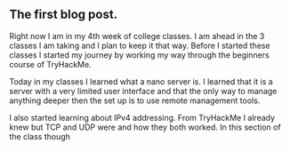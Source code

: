 ## The first blog post.

Right now I am in my 4th week of college classes. I am ahead in the 3 classes I am taking and I plan to keep it that way. 
Before I started these classes I started my journey by working my way through the beginners course of TryHackMe.

Today in my classes I learned what a nano server is. I learned that it is a server with a very limited user interface and that the only way to manage
anything deeper then the set up is to use remote management tools. 

I also started learning about IPv4 addressing. From TryHackMe I already knew but TCP and UDP were and how they both worked. 
In this section of the class though 
